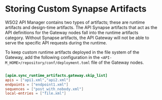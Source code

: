# Storing Custom Synapse Artifacts

WSO2 API Manager contains two types of artifacts; these are runtime artifacts and design-time artifacts. The API Synapse artifacts that act as the API definitions for the Gateway nodes fall into the runtime artifacts category. Without Synapse artifacts, the API Gateway will not be able to serve the specific API requests during the runtime.

To keep custom runtime artifacts deployed in the file system of the Gateway, add the following configuration in the `<API-M_HOME>/repository/conf/deployment.toml` file of the Gateway nodes.

```toml

[apim.sync_runtime_artifacts.gateway.skip_list]
apis = ["api1.xml","api2.xml"]
endpoints = ["endpoint1.xml"]
sequences = ["post_with_nobody.xml"]
local-entries = ["file.xml"]

```